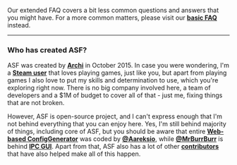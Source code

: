 Our extended FAQ covers a bit less common questions and answers that you might have. For a more common matters, please visit our **[basic FAQ](https://github.com/JustArchi/ArchiSteamFarm/wiki/FAQ)** instead.

---

### Who has created ASF?

ASF was created by **[Archi](https://github.com/JustArchi)** in October 2015. In case you were wondering, I'm a **[Steam user](https://steamcommunity.com/profiles/76561198006963719)** that loves playing games, just like you, but apart from playing games I also love to put my skills and determination to use, which you're exploring right now. There is no big company involved here, a team of developers and a $1M of budget to cover all of that - just me, fixing things that are not broken.

However, ASF is open-source project, and I can't express enough that I'm not behind everything that you can enjoy here. Yes, I'm still behind majority of things, including core of ASF, but you should be aware that entire **[Web-based ConfigGenerator](https://github.com/JustArchi/ArchiSteamFarm/wiki/Configuration#web-based-configgenerator)** was coded by **[@Aareksio](https://github.com/Aareksio)**, while **[@MrBurrBurr](https://github.com/MrBurrBurr)** is behind **[IPC GUI](https://github.com/JustArchi/ArchiSteamFarm/wiki/IPC#ipc-gui)**. Apart from that, ASF also has a lot of other **[contributors](https://github.com/JustArchi/ArchiSteamFarm/graphs/contributors)** that have also helped make all of this happen.